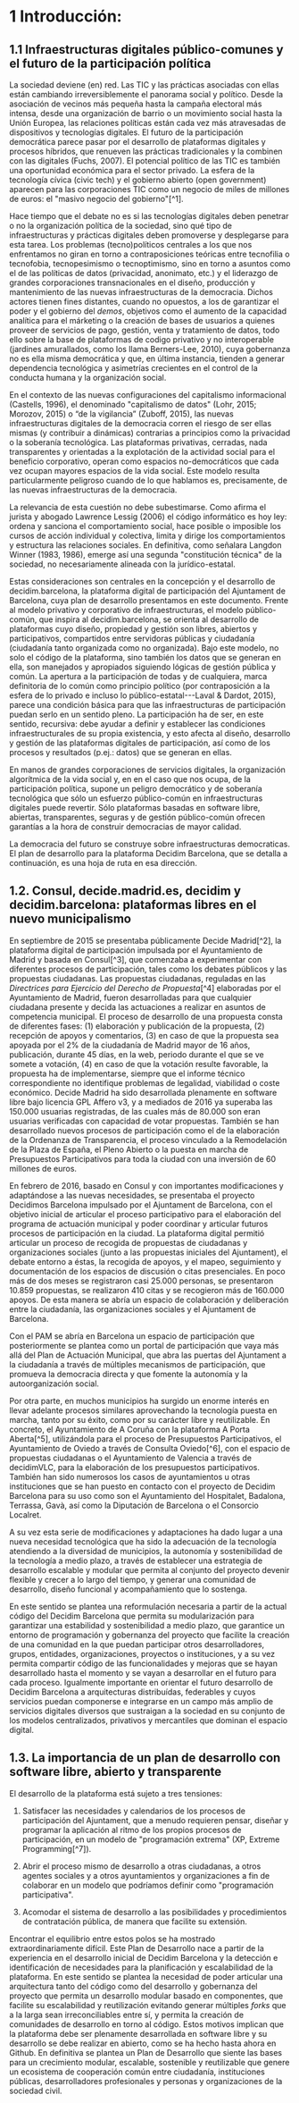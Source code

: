 # 1 Introducción: 

## 1.1	Infraestructuras digitales público-comunes y el futuro de la participación política

La sociedad deviene (en) red. Las TIC y las prácticas asociadas con ellas están cambiando irreversiblemente el panorama social y político. Desde la asociación de vecinos más pequeña hasta la campaña electoral más intensa, desde una organización de barrio o un movimiento social hasta la Unión Europea, las relaciones políticas están cada vez más atravesadas de dispositivos y tecnologías digitales. El futuro de la participación democrática parece pasar por el desarrollo de plataformas digitales y procesos híbridos, que renueven las prácticas tradicionales y la combinen con las digitales (Fuchs, 2007). El potencial político de las TIC es también una oportunidad económica para el sector privado. La esfera de la tecnología cívica (civic tech) y el gobierno abierto (open government) aparecen para las corporaciones TIC como un negocio de miles de millones de euros: el "masivo negocio del gobierno"[^1].

Hace tiempo que el debate no es si las tecnologías digitales deben penetrar o no la organización política de la sociedad, sino qué tipo de infraestructuras y prácticas digitales deben promoverse y desplegarse para esta tarea. Los problemas (tecno)políticos centrales a los que nos enfrentamos no giran en torno a contraposiciones teóricas entre tecnofilia o tecnofobia, tecnopesimismo o tecnoptimismo, sino en torno a asuntos como el de las políticas de datos (privacidad, anonimato, etc.) y el liderazgo de grandes corporaciones transnacionales en el diseño, producción y mantenimiento de las nuevas infraestructuras de la democracia. Dichos actores tienen fines distantes, cuando no opuestos, a los de garantizar el poder y el gobierno del *demos*, objetivos como el aumento de la capacidad analítica para el márketing o la creación de bases de usuarios a quienes proveer de servicios de pago, gestión, venta y tratamiento de datos, todo ello sobre la base de plataformas de codigo privativo y no interoperable (jardines amurallados, como los llama Berners-Lee, 2010), cuya gobernanza no es ella misma democrática y que, en última instancia, tienden a generar dependencia tecnológica y asimetrías crecientes en el control de la conducta humana y la organización social.

En el contexto de las nuevas configuraciones del capitalismo informacional (Castells, 1996), el denominado "capitalismo de datos" (Lohr, 2015; Morozov, 2015)  o “de la vigilancia” (Zuboff, 2015), las nuevas infraestructuras digitales de la democracia corren el riesgo de ser ellas mismas (y contribuir a dinámicas) contrarias a principios como la privacidad o la soberanía tecnológica. Las plataformas privativas, cerradas, nada transparentes y orientadas a la explotación de la actividad social para el beneficio corporativo, operan como espacios no-democráticos que cada vez ocupan mayores espacios de la vida social. Este modelo resulta particularmente peligroso cuando de lo que hablamos es, precisamente, de las nuevas infraestructuras de la democracia. 

La relevancia de esta cuestión no debe subestimarse. Como afirma el jurista y abogado Lawrence Lessig (2006) el código informático es hoy ley: ordena y sanciona el comportamiento social, hace posible o imposible los cursos de acción individual y colectiva, limita y dirige los comportamientos y estructura las relaciones sociales. En definitiva, como señalara Langdon Winner (1983, 1986), emerge así una segunda "constitución técnica" de la sociedad, no necesariamente alineada con la jurídico-estatal. 

Estas consideraciones son centrales en la concepción y el desarrollo de decidim.barcelona, la plataforma digital de participación del Ajuntament de Barcelona, cuya plan de desarrollo presentamos en este documento. Frente al modelo privativo y corporativo de infraestructuras, el modelo público-común, que inspira al decidim.barcelona, se orienta al desarrollo de plataformas cuyo diseño, propiedad y gestión son libres, abiertos y participativos, compartidos entre servidoras públicas y ciudadanía (ciudadanía tanto organizada como no organizada). Bajo este modelo, no solo el código de la plataforma, sino también los datos que se generan en ella, son manejados y apropiados siguiendo lógicas de gestión pública y común.  La apertura a la participación de todas y de cualquiera, marca definitoria de lo común como principio político (por contraposición a la esfera de lo privado e incluso lo público-estatal---Laval & Dardot, 2015), parece una condición básica para que las infraestructuras de participación puedan serlo en un sentido pleno. La participación ha de ser, en este sentido, recursiva: debe ayudar a definir y establecer las condiciones infraestructurales de su propia existencia, y esto afecta al diseño, desarrollo y gestión de las plataformas digitales de participación, así como de los procesos y resultados (p.ej.: datos) que se generan en ellas. 

En manos de grandes corporaciones de servicios digitales, la organización algorítmica de la vida social y, en en el caso que nos ocupa, de la participación política, supone un peligro democrático y de soberanía tecnológica que sólo un esfuerzo público-común en infraestructuras digitales puede revertir. Sólo plataformas basadas en software libre, abiertas, transparentes, seguras y de gestión público-común ofrecen garantías a la hora de construir democracias de mayor calidad. 

La democracia del futuro se construye sobre infraestructuras democraticas. El plan de desarrollo para la plataforma Decidim Barcelona, que se detalla a continuación, es una hoja de ruta en esa dirección. 

## 1.2. Consul, decide.madrid.es, decidim y decidim.barcelona: plataformas libres en el nuevo municipalismo

En septiembre de 2015 se presentaba públicamente Decide Madrid[^2], la plataforma digital de participación impulsada por el Ayuntamiento de Madrid y basada en Consul[^3], que comenzaba a experimentar con diferentes procesos de participación, tales como los debates públicos y las propuestas ciudadanas. Las propuestas ciudadanas, reguladas en las *Directrices para Ejercicio del Derecho de Propuesta*[^4] elaboradas por el Ayuntamiento de Madrid,  fueron desarrolladas para que cualquier ciudadana presente y decida las actuaciones a realizar en asuntos de competencia municipal. El proceso de desarrollo de una propuesta consta de diferentes fases: (1) elaboración y publicación de la propuesta, (2) recepción de apoyos y comentarios, (3) en caso de que la propuesta sea apoyada por el 2% de la ciudadanía de Madrid mayor de 16 años, publicación, durante 45 días, en la web, periodo durante el que se ve somete a votación, (4) en caso de que la votación resulte favorable, la propuesta ha de implementarse, siempre que el informe técnico correspondiente no identifique problemas de legalidad, viabilidad o coste económico. Decide Madrid ha sido desarrollada plenamente en software libre bajo licencia GPL Affero v3, y a mediados de 2016 ya superaba las 150.000 usuarias registradas, de las cuales más de 80.000 son eran usuarias verificadas con capacidad de votar propuestas. También se han desarrollado nuevos procesos de participación como el de la elaboración de la Ordenanza de Transparencia, el proceso vinculado a la Remodelación de la Plaza de España, el Pleno Abierto o la puesta en marcha de Presupuestos Participativos para toda la ciudad con una inversión de 60 millones de euros. 

En febrero de 2016, basado en Consul y con importantes modificaciones y adaptándose a las nuevas necesidades, se presentaba el proyecto Decidimos Barcelona impulsado por el Ajuntament de Barcelona, ​​con el objetivo inicial de articular el proceso participativo para el elaboración del programa de actuación municipal y poder coordinar y articular futuros procesos de participación en la ciudad. La plataforma digital permitió articular un proceso de recogida de propuestas de ciudadanas y organizaciones sociales (junto a las propuestas iniciales del Ajuntament), el debate entorno a éstas, la recogida de apoyos, y el mapeo, seguimiento y documentación de los espacios de discusión o citas presenciales. En poco más de dos meses se registraron casi 25.000 personas, se presentaron 10.859 propuestas, se realizaron 410 citas y se recogieron más de 160.000 apoyos. De esta manera se abría un espacio de colaboración y deliberación entre la ciudadanía, las organizaciones sociales y el Ajuntament de Barcelona.

Con el PAM se abría en Barcelona un espacio de participación que posteriormente se plantea como un portal de participación que vaya más allá del Plan de Actuación Municipal, que abra las puertas del Ajuntament a la ciudadanía a través de múltiples mecanismos de participación, que promueva la democracia directa y que fomente la autonomía y la autoorganización social.

Por otra parte, en muchos municipios ha surgido un enorme interés en llevar adelante procesos similares aprovechando la tecnología puesta en marcha, tanto por su éxito, como por su carácter libre y reutilizable. En concreto, el Ayuntamiento de A Coruña con la plataforma A Porta Aberta[^5], utilizándola para el proceso de Presupuestos Participativos, el Ayuntamiento de Oviedo a través de Consulta Oviedo[^6], con el espacio de propuestas ciudadanas o el Ayuntamiento de Valencia a través de decidimVLC, para la elaboración de los presupuestos participativos. También han sido numerosos los casos de ayuntamientos u otras instituciones que se han puesto en contacto con el proyecto de Decidim Barcelona para su uso como son el Ayuntamiento del Hospitalet, Badalona, Terrassa, Gavà, así como la Diputación de Barcelona o el Consorcio Localret.

A su vez esta serie de modificaciones y adaptaciones ha dado lugar a una nueva necesidad tecnológica que ha sido la adecuación de la tecnología atendiendo a la diversidad de municipios, la autonomía y sostenibilidad de la tecnología a medio plazo, a través de establecer una estrategia de desarrollo escalable y modular que permita al conjunto del proyecto devenir flexible y crecer a lo largo del tiempo, y generar una comunidad de desarrollo, diseño funcional y acompañamiento que lo sostenga.

En este sentido se plantea una reformulación necesaria a partir de la actual código del Decidim Barcelona que permita su modularización para garantizar una estabilidad y sostenibilidad a medio plazo, que garantice un entorno de programación y gobernanza del proyecto que facilite la creación de una comunidad en la que puedan participar otros desarrolladores, grupos, entidades, organizaciones, proyectos o instituciones, y a su vez permita compartir código de las funcionalidades y mejoras que se hayan desarrollado hasta el momento y se vayan a desarrollar en el futuro para cada proceso. Igualmente importante en orientar el futuro desarrollo de Decidim Barcelona a arquitecturas distribuídas, federables y cuyos servicios puedan componerse e integrarse en un campo más amplio de servicios digitales diversos que sustraigan a la sociedad en su conjunto de los modelos centralizados, privativos y mercantiles que dominan el espacio digital.

## 1.3.	La importancia de un plan de desarrollo con software libre, abierto y transparente

El desarrollo de la plataforma está sujeto a tres tensiones: 

1. Satisfacer las necesidades y calendarios de los procesos de participación del Ajuntament, que a menudo requieren pensar, diseñar y programar la aplicación al ritmo de los propios procesos de participación, en un modelo de "programación extrema" (XP, Extreme Programming[^7]).

2. Abrir el proceso mismo de desarrollo a otras ciudadanas, a otros agentes sociales y a otros ayuntamientos y organizaciones a fin de colaborar en un modelo que podríamos definir como "programación participativa". 

3. Acomodar el sistema de desarrollo a las posibilidades y procedimientos de contratación pública, de manera que facilite su extensión.

Encontrar el equilibrio entre estos polos se ha mostrado extraordinariamente difícil. Este Plan de Desarrollo nace a partir de la experiencia en el desarrollo inicial de Decidim Barcelona y la detección e identificación de necesidades para la planificación y escalabilidad de la plataforma.  En este sentido se plantea la necesidad de poder articular una arquitectura tanto del código como del desarrollo y gobernanza del proyecto que permita un desarrollo modular basado en componentes, que facilite su escalabilidad y reutilización evitando generar múltiples *forks* que a la larga sean irreconciliables entre sí, y permita la creación de comunidades de desarrollo en torno al código. Estos motivos implican que la plataforma debe ser plenamente desarrollada en software libre y su desarrollo se debe realizar en abierto, como se ha hecho hasta ahora en Github. En definitiva se plantea un Plan de Desarrollo que siente las bases para un crecimiento modular, escalable, sostenible y reutilizable que genere un ecosistema de cooperación común entre ciudadanía, instituciones públicas, desarrolladores profesionales y personas y organizaciones de la sociedad civil.
